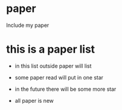 # paper
Include my paper

# this is a paper list

* in this list outside paper will list

* some paper read will put in one star

* in the future there will be some more star

* all paper is new 
